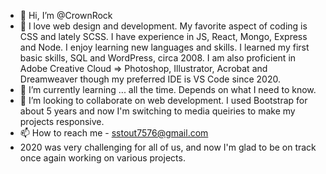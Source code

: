 - 👋 Hi, I’m @CrownRock
- 👀 I love web design and development. My favorite aspect of coding is CSS and lately SCSS. I have experience in JS, React, Mongo, Express and Node. I enjoy learning new languages and skills. I learned my first basic skills, SQL and WordPress, circa 2008. I am also proficient in Adobe Creative Cloud => Photoshop, Illustrator, Acrobat and Dreamweaver though my preferred IDE is VS Code since 2020. 
- 🌱 I’m currently learning ... all the time. Depends on what I need to know.
- 💞️ I’m looking to collaborate on web development. I used Bootstrap for about 5 years and now I'm switching to media queiries to make my projects responsive. 
- 📫 How to reach me - sstout7576@gmail.com
- 2020 was very challenging for all of us, and now I'm glad to be on track once again working on various projects.

<!---
CrownRock/CrownRock is a ✨ special ✨ repository because its `README.md` (this file) appears on your GitHub profile.
You can click the Preview link to take a look at your changes.
--->
